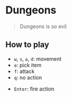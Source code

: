 # Dungeons

> Dungeons is so evil

## How to play

- `w`, `s`, `a`, `d`: movement
- `e`: pick item
- `f`: attack
- `q`: no action

* `Enter`: fire action
